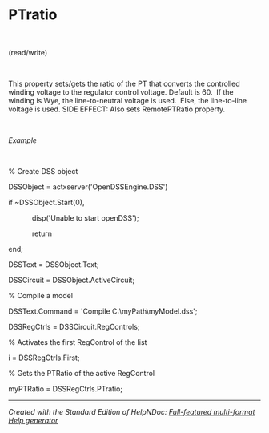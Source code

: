 # PTratio

&nbsp;

(read/write)

&nbsp;

This property sets/gets the ratio of the PT that converts the controlled winding voltage to the regulator control voltage. Default is 60.&nbsp; If the winding is Wye, the line-to-neutral voltage is used.&nbsp; Else, the line-to-line voltage is used. SIDE EFFECT: Also sets RemotePTRatio property.

&nbsp;

*Example*

&nbsp;

% Create DSS object

DSSObject = actxserver('OpenDSSEngine.DSS')

if ~DSSObject.Start(0),

&nbsp; &nbsp; &nbsp; &nbsp; &nbsp; &nbsp; disp('Unable to start openDSS');

&nbsp; &nbsp; &nbsp; &nbsp; &nbsp; &nbsp; return

end;

DSSText = DSSObject.Text;

DSSCircuit = DSSObject.ActiveCircuit;

% Compile a model &nbsp; &nbsp;

DSSText.Command = 'Compile C:\\myPath\\myModel.dss';

DSSRegCtrls = DSSCircuit.RegControls;

% Activates the first RegControl of the list

i = DSSRegCtrls.First;

% Gets the PTRatio of the active RegControl

myPTRatio = DSSRegCtrls.PTratio;

***
_Created with the Standard Edition of HelpNDoc: [Full-featured multi-format Help generator](<https://www.helpndoc.com/help-authoring-tool>)_
